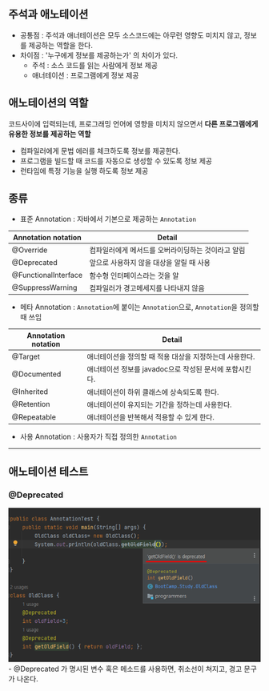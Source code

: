 ## 주석과 애노테이션
- 공통점 : 주석과 애너테이션은 모두 소스코드에는 아무런 영향도 미치지 않고, 정보를 제공하는 역할을 한다. 
- 차이점 : '누구에게 정보를 제공하는가' 의 차이가 있다.
    - 주석 : 소스 코드를 읽는 사람에게 정보 제공
    - 애너테이션 : 프로그램에게 정보 제공  

## 애노테이션의 역할
코드사이에 입력되는데, 프로그래밍 언어에 영향을 미치지 않으면서 **다른 프로그램에게 유용한 정보를 제공하는 역할**

- 컴파일러에게 문법 에러를 체크하도록 정보를 제공한다.
- 프로그램을 빌드할 때 코드를 자동으로 생성할 수 있도록 정보 제공
- 런타임에 특정 기능을 실행 하도록 정보 제공

## 종류
 - 표준 Annotation : 자바에서 기본으로 제공하는 `Annotation`
 
|Annotation notation|Detail|
|--|--|
|@Override|컴파일러에게 메서드를 오버라이딩하는 것이라고 알림|
|@Deprecated|앞으로 사용하지 않을 대상을 알릴 때 사용|
|@FunctionalInterface	|함수형 인터페이스라는 것을 알|
|@SuppressWarning|컴파일러가 경고메세지를 나타내지 않음|

- 메타 Annotation : `Annotation`에 붙이는 `Annotation`으로, `Annotation`을 정의할 때 쓰임

|Annotation notation|Detail|
|--|--|
|@Target|	애너테이션을 정의할 때 적용 대상을 지정하는데 사용한다.|
|@Documented	|애너테이션 정보를 javadoc으로 작성된 문서에 포함시킨다.|
|@Inherited	|애너테이션이 하위 클래스에 상속되도록 한다.|
|@Retention	|애너테이션이 유지되는 기간을 정하는데 사용한다.|
|@Repeatable	|애너테이션을 반복해서 적용할 수 있게 한다.|

- 사용 Annotation : 사용자가 직접 정의한 `Annotation`

---
## 애노테이션 테스트 

### @Deprecated
<img src="./images/deprecated.png">
- @Deprecated 가 명시된 변수 혹은 메소드를 사용하면, 취소선이 쳐지고, 경고 문구가 나온다.
